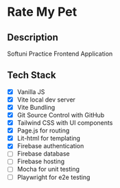 # Rate My Pet

## Description

Softuni Practice Frontend Application

## Tech Stack

- [x] Vanilla JS
- [x] Vite local dev server
- [x] Vite Bundling
- [x] Git Source Control with GitHub
- [x] Tailwind CSS with UI components
- [x] Page.js for routing
- [x] Lit-html for templating
- [x] Firebase authentication
- [ ] Firebase database
- [ ] Firebase hosting
- [ ] Mocha for unit testing
- [ ] Playwright for e2e testing
